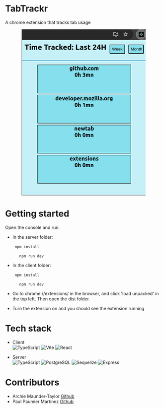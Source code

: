 # TabTrackr

A chrome extension that tracks tab usage

<p align="center">
  <img src="TabTrackr.png" />
</p>

# Getting started
Open the console and run: 
  * In the server folder:
     ```
      npm install
    ```
     
     ```
        npm run dev
     ```

     
  *  In the client folder:
     ```
      npm install
      ```
     ```
        npm run dev
     ```
  * Go to chrome://extensions/ in the browser, and click 'load unpacked' in the top left. Then open the dist folder.
  * Turn the extension on and you should see the extension running

# Tech stack

* Client <br>
<picture>![TypeScript](https://img.shields.io/badge/TypeScript-3178C6?logo=typescript&logoColor=white)</picture>
<picture>![Vite](https://img.shields.io/badge/-Vite-646CFF?logo=vite&logoColor=white)</picture>
<picture>![React](https://img.shields.io/badge/React-61DAFB?logo=react&logoColor=black)</picture>

* Server <br>
<picture>![TypeScript](https://img.shields.io/badge/TypeScript-3178C6?logo=typescript&logoColor=white)</picture>
<picture>![PostgreSQL](https://img.shields.io/badge/-PostgreSQL-336791?logo=postgresql&logoColor=white)</picture>
<picture>![Sequelize](https://img.shields.io/badge/Sequelize-020690?logo=Sequelize&logoColor=white)</picture>
<picture>![Express](https://img.shields.io/badge/Express.js-000000?logo=express&logoColor=white)</picture>

# Contributors

  * Archie Maunder-Taylor [Github](https://github.com/a-rchi-e)
  * Paul Paumier Martinez [Github](https://github.com/nimbus4gh)
